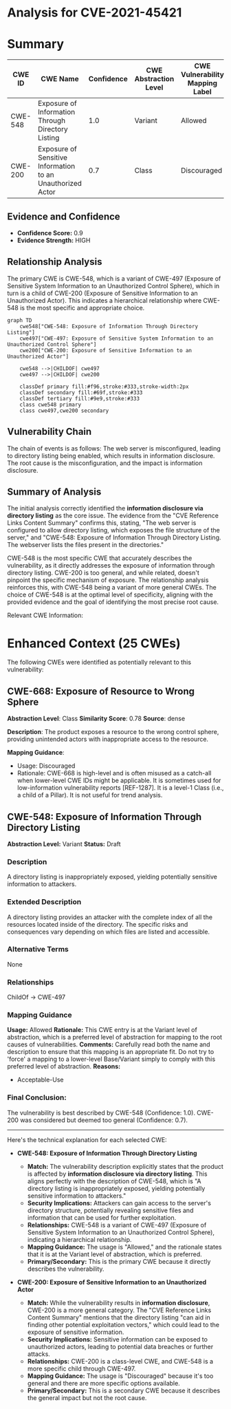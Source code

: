 # Analysis for CVE-2021-45421

# Summary
| CWE ID | CWE Name | Confidence | CWE Abstraction Level | CWE Vulnerability Mapping Label | CWE-Vulnerability Mapping Notes |
|---|---|---|---|---|---|
| CWE-548 | Exposure of Information Through Directory Listing | 1.0 | Variant | Allowed | Primary CWE |
| CWE-200 | Exposure of Sensitive Information to an Unauthorized Actor | 0.7 | Class | Discouraged | Secondary Candidate |

## Evidence and Confidence

*   **Confidence Score:** 0.9
*   **Evidence Strength:** HIGH

## Relationship Analysis
The primary CWE is CWE-548, which is a variant of CWE-497 (Exposure of Sensitive System Information to an Unauthorized Control Sphere), which in turn is a child of CWE-200 (Exposure of Sensitive Information to an Unauthorized Actor). This indicates a hierarchical relationship where CWE-548 is the most specific and appropriate choice.

```mermaid
graph TD
    cwe548["CWE-548: Exposure of Information Through Directory Listing"]
    cwe497["CWE-497: Exposure of Sensitive System Information to an Unauthorized Control Sphere"]
    cwe200["CWE-200: Exposure of Sensitive Information to an Unauthorized Actor"]
    
    cwe548 -->|CHILDOF| cwe497
    cwe497 -->|CHILDOF| cwe200
    
    classDef primary fill:#f96,stroke:#333,stroke-width:2px
    classDef secondary fill:#69f,stroke:#333
    classDef tertiary fill:#9e9,stroke:#333
    class cwe548 primary
    class cwe497,cwe200 secondary
```

## Vulnerability Chain
The chain of events is as follows: The web server is misconfigured, leading to directory listing being enabled, which results in information disclosure. The root cause is the misconfiguration, and the impact is information disclosure.

## Summary of Analysis
The initial analysis correctly identified the **information disclosure via directory listing** as the core issue. The evidence from the "CVE Reference Links Content Summary" confirms this, stating, "The web server is configured to allow directory listing, which exposes the file structure of the server," and "CWE-548: Exposure of Information Through Directory Listing. The webserver lists the files present in the directories."

CWE-548 is the most specific CWE that accurately describes the vulnerability, as it directly addresses the exposure of information through directory listing. CWE-200 is too general, and while related, doesn't pinpoint the specific mechanism of exposure. The relationship analysis reinforces this, with CWE-548 being a variant of more general CWEs. The choice of CWE-548 is at the optimal level of specificity, aligning with the provided evidence and the goal of identifying the most precise root cause.

Relevant CWE Information:

# Enhanced Context (25 CWEs)
The following CWEs were identified as potentially relevant to this vulnerability:

## CWE-668: Exposure of Resource to Wrong Sphere
**Abstraction Level**: Class
**Similarity Score**: 0.78
**Source**: dense

**Description**:
The product exposes a resource to the wrong control sphere, providing unintended actors with inappropriate access to the resource.

**Mapping Guidance**:
- Usage: Discouraged
- Rationale: CWE-668 is high-level and is often misused as a catch-all when lower-level CWE IDs might be applicable. It is sometimes used for low-information vulnerability reports [REF-1287]. It is a level-1 Class (i.e., a child of a Pillar). It is not useful for trend analysis.

## CWE-548: Exposure of Information Through Directory Listing
**Abstraction Level:** Variant
**Status:** Draft

### Description
A directory listing is inappropriately exposed, yielding potentially sensitive information to attackers.

### Extended Description
A directory listing provides an attacker with the complete index of all the resources located inside of the directory. The specific risks and consequences vary depending on which files are listed and accessible.

### Alternative Terms
None

### Relationships
ChildOf -> CWE-497

### Mapping Guidance
**Usage:** Allowed
**Rationale:** This CWE entry is at the Variant level of abstraction, which is a preferred level of abstraction for mapping to the root causes of vulnerabilities.
**Comments:** Carefully read both the name and description to ensure that this mapping is an appropriate fit. Do not try to 'force' a mapping to a lower-level Base/Variant simply to comply with this preferred level of abstraction.
**Reasons:**
- Acceptable-Use

### Final Conclusion:
The vulnerability is best described by CWE-548 (Confidence: 1.0). CWE-200 was considered but deemed too general (Confidence: 0.7).

---
Here's the technical explanation for each selected CWE:

*   **CWE-548: Exposure of Information Through Directory Listing**
    *   **Match:** The vulnerability description explicitly states that the product is affected by **information disclosure via directory listing**. This aligns perfectly with the description of CWE-548, which is "A directory listing is inappropriately exposed, yielding potentially sensitive information to attackers."
    *   **Security Implications:** Attackers can gain access to the server's directory structure, potentially revealing sensitive files and information that can be used for further exploitation.
    *   **Relationships:** CWE-548 is a variant of CWE-497 (Exposure of Sensitive System Information to an Unauthorized Control Sphere), indicating a hierarchical relationship.
    *   **Mapping Guidance:** The usage is "Allowed," and the rationale states that it is at the Variant level of abstraction, which is preferred.
    *   **Primary/Secondary:** This is the primary CWE because it directly describes the vulnerability.

*   **CWE-200: Exposure of Sensitive Information to an Unauthorized Actor**
    *   **Match:** While the vulnerability results in **information disclosure**, CWE-200 is a more general category. The "CVE Reference Links Content Summary" mentions that the directory listing "can aid in finding other potential exploitation vectors," which could lead to the exposure of sensitive information.
    *   **Security Implications:** Sensitive information can be exposed to unauthorized actors, leading to potential data breaches or further attacks.
    *   **Relationships:** CWE-200 is a class-level CWE, and CWE-548 is a more specific child through CWE-497.
    *   **Mapping Guidance:** The usage is "Discouraged" because it's too general and there are more specific options available.
    *   **Primary/Secondary:** This is a secondary CWE because it describes the general impact but not the root cause.